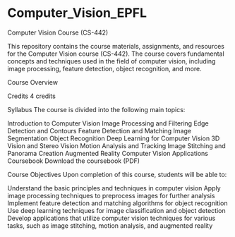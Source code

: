 # Computer_Vision_EPFL
Computer Vision Course (CS-442)

This repository contains the course materials, assignments, and resources for the Computer Vision course (CS-442). The course covers fundamental concepts and techniques used in the field of computer vision, including image processing, feature detection, object recognition, and more.

Course Overview

Credits
4 credits

Syllabus
The course is divided into the following main topics:

Introduction to Computer Vision
Image Processing and Filtering
Edge Detection and Contours
Feature Detection and Matching
Image Segmentation
Object Recognition
Deep Learning for Computer Vision
3D Vision and Stereo Vision
Motion Analysis and Tracking
Image Stitching and Panorama Creation
Augmented Reality
Computer Vision Applications
Coursebook
Download the coursebook (PDF)

Course Objectives
Upon completion of this course, students will be able to:

Understand the basic principles and techniques in computer vision
Apply image processing techniques to preprocess images for further analysis
Implement feature detection and matching algorithms for object recognition
Use deep learning techniques for image classification and object detection
Develop applications that utilize computer vision techniques for various tasks, such as image stitching, motion analysis, and augmented reality
